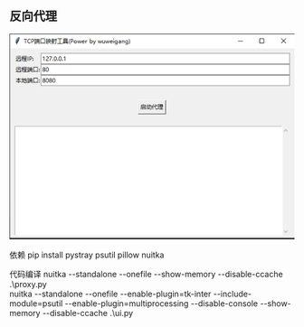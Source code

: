 ## 反向代理
![img.png](img.png)

依赖
pip install pystray psutil pillow nuitka

代码编译
nuitka --standalone --onefile  --show-memory --disable-ccache  .\proxy.py   
nuitka --standalone --onefile --enable-plugin=tk-inter --include-module=psutil --enable-plugin=multiprocessing --disable-console --show-memory --disable-ccache  .\ui.py